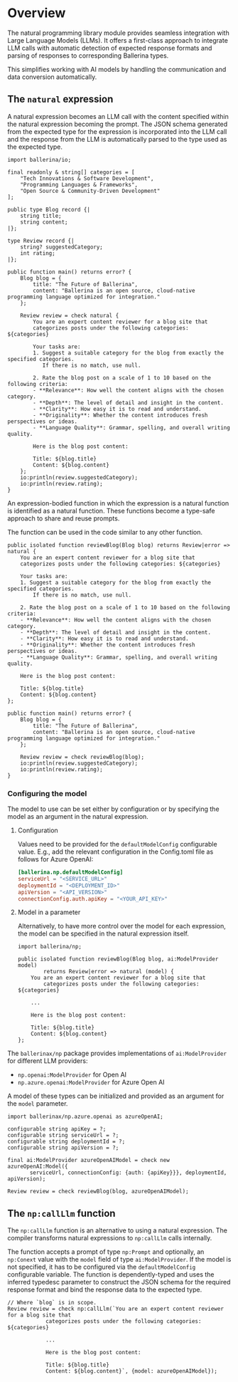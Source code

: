 # Overview

The natural programming library module provides seamless integration with Large Language Models (LLMs). It offers a first-class approach to integrate LLM calls with automatic detection of expected response formats and parsing of responses to corresponding Ballerina types.

This simplifies working with AI models by handling the communication and data conversion automatically.

## The `natural` expression

A natural expression becomes an LLM call with the content specified within the natural expression becoming the prompt. The JSON schema generated from the expected type for the expression is incorporated into the LLM call and the response from the LLM is automatically parsed to the type used as the expected type.

```ballerina
import ballerina/io;

final readonly & string[] categories = [
    "Tech Innovations & Software Development",
    "Programming Languages & Frameworks",
    "Open Source & Community-Driven Development"
];

public type Blog record {|
    string title;
    string content;
|};

type Review record {|
    string? suggestedCategory;
    int rating;
|};

public function main() returns error? {
    Blog blog = {
        title: "The Future of Ballerina",
        content: "Ballerina is an open source, cloud-native programming language optimized for integration."
    };

    Review review = check natural {
        You are an expert content reviewer for a blog site that 
        categorizes posts under the following categories: ${categories}

        Your tasks are:
        1. Suggest a suitable category for the blog from exactly the specified categories. 
           If there is no match, use null.

        2. Rate the blog post on a scale of 1 to 10 based on the following criteria:
        - **Relevance**: How well the content aligns with the chosen category.
        - **Depth**: The level of detail and insight in the content.
        - **Clarity**: How easy it is to read and understand.
        - **Originality**: Whether the content introduces fresh perspectives or ideas.
        - **Language Quality**: Grammar, spelling, and overall writing quality.

        Here is the blog post content:

        Title: ${blog.title}
        Content: ${blog.content}
    };
    io:println(review.suggestedCategory);
    io:println(review.rating);
}
```

An expression-bodied function in which the expression is a natural function is identified as a natural function. These functions  become a type-safe approach to share and reuse prompts.

The function can be used in the code similar to any other function.

```ballerina
public isolated function reviewBlog(Blog blog) returns Review|error => natural {
    You are an expert content reviewer for a blog site that 
    categorizes posts under the following categories: ${categories}

    Your tasks are:
    1. Suggest a suitable category for the blog from exactly the specified categories. 
        If there is no match, use null.

    2. Rate the blog post on a scale of 1 to 10 based on the following criteria:
    - **Relevance**: How well the content aligns with the chosen category.
    - **Depth**: The level of detail and insight in the content.
    - **Clarity**: How easy it is to read and understand.
    - **Originality**: Whether the content introduces fresh perspectives or ideas.
    - **Language Quality**: Grammar, spelling, and overall writing quality.

    Here is the blog post content:

    Title: ${blog.title}
    Content: ${blog.content}
};

public function main() returns error? {
    Blog blog = {
        title: "The Future of Ballerina",
        content: "Ballerina is an open source, cloud-native programming language optimized for integration."
    };

    Review review = check reviewBlog(blog);
    io:println(review.suggestedCategory);
    io:println(review.rating);
}
```

### Configuring the model

The model to use can be set either by configuration or by specifying the model as an argument in the natural expression.

1. Configuration

   Values need to be provided for the `defaultModelConfig` configurable value. E.g., add the relevant configuration in the Config.toml file as follows for Azure OpenAI:

    ```toml
    [ballerina.np.defaultModelConfig]
    serviceUrl = "<SERVICE_URL>"
    deploymentId = "<DEPLOYMENT_ID>"
    apiVersion = "<API_VERSION>"
    connectionConfig.auth.apiKey = "<YOUR_API_KEY>"
    ```

2. Model in a parameter

   Alternatively, to have more control over the model for each expression, the model can be specified in the natural expression itself.

    ```ballerina
    import ballerina/np;

    public isolated function reviewBlog(Blog blog, ai:ModelProvider model) 
            returns Review|error => natural (model) {
        You are an expert content reviewer for a blog site that 
            categorizes posts under the following categories: ${categories}

        ...

        Here is the blog post content:

        Title: ${blog.title}
        Content: ${blog.content}
    };
    ```


The `ballerinax/np` package provides implementations of `ai:ModelProvider` for different LLM providers:

- `np.openai:ModelProvider` for Open AI
- `np.azure.openai:ModelProvider` for Azure Open AI

A model of these types can be initialized and provided as an argument for the `model` parameter.

```ballerina
import ballerinax/np.azure.openai as azureOpenAI;

configurable string apiKey = ?;
configurable string serviceUrl = ?;
configurable string deploymentId = ?;
configurable string apiVersion = ?;

final ai:ModelProvider azureOpenAIModel = check new azureOpenAI:Model({
       serviceUrl, connectionConfig: {auth: {apiKey}}}, deploymentId, apiVersion);

Review review = check reviewBlog(blog, azureOpenAIModel);
```

## The `np:callLlm` function

The `np:callLlm` function is an alternative to using a natural expression. The compiler transforms natural expressions to `np:callLlm` calls internally.

The function accepts a prompt of type `np:Prompt` and optionally, an `np:Conext` value with the `model` field of type `ai:ModelProvider`. If the model is not specified, it has to be configured via the `defaultModelConfig` configurable variable. The function is dependently-typed and uses the inferred typedesc parameter to construct the JSON schema for the required response format and bind the response data to the expected type.

```ballerina
// Where `blog` is in scope.
Review review = check np:callLlm(`You are an expert content reviewer for a blog site that 
            categorizes posts under the following categories: ${categories}

            ...

            Here is the blog post content:

            Title: ${blog.title}
            Content: ${blog.content}`, {model: azureOpenAIModel});
```
